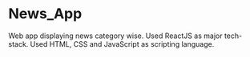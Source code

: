 # News_App
Web app displaying news category wise. Used ReactJS as major tech-stack. Used HTML, CSS and JavaScript as scripting language.
